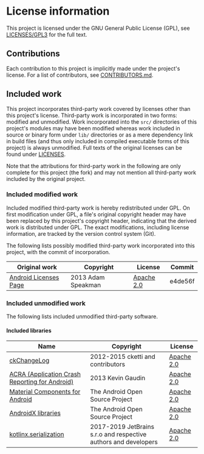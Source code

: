 # License information #

This project is licensed under the GNU General Public License (GPL), see [LICENSES/GPL3](LICENSES/GPL3) for the full text.


## Contributions ##

Each contribution to this project is implicitly made under the project's license. For a list of contributors, see [CONTRIBUTORS.md](CONTRIBUTORS.md).


## Included work ##

This project incorporates third-party work covered by licenses other than this project's license. Third-party work is incorporated in two forms: modified and unmodified. Work incorporated into the `src/` directories of this project's modules may have been modified whereas work included in source or binary form under `lib/` directories or as a mere dependency link in build files (and thus only included in compiled executable forms of this project) is always unmodified. Full texts of the original licenses can be found under [LICENSES](LICENSES).

Note that the attributions for third-party work in the following are only complete for this project (the fork) and may not mention all third-party work included by the original project.

### Included modified work ###

Included modified third-party work is hereby redistributed under GPL. On first modification under GPL, a file's original copyright header may have been replaced by this project's copyright header, indicating that the derived work is distributed under GPL. The exact modifications, including license information, are tracked by the version control system (Git).

The following lists possibly modified third-party work incorporated into this project, with the commit of incorporation.

| Original work                                                          | Copyright                                                                   | License                                                     | Commit  |
|------------------------------------------------------------------------|-----------------------------------------------------------------------------|-------------------------------------------------------------|---------|
| [Android Licenses Page](https://github.com/adamsp/AndroidLicensesPage) | 2013 Adam Speakman                                                          | [Apache 2.0](LICENSES/APACHE-2.0)                           | e4de56f |

### Included unmodified work ###

The following lists included unmodified third-party software.

#### Included libraries ####

| Name                                                                                                  | Copyright                                                       | License                           |
|-------------------------------------------------------------------------------------------------------|-----------------------------------------------------------------|-----------------------------------|
| [ckChangeLog](https://github.com/cketti/ckChangeLog)                                                  | 2012-2015 cketti and contributors                               | [Apache 2.0](LICENSES/APACHE-2.0) |
| [ACRA (Application Crash Reporting for Android)](https://github.com/ACRA/acra)                        | 2013 Kevin Gaudin                                               | [Apache 2.0](LICENSES/APACHE-2.0) |
| [Material Components for Android](https://github.com/material-components/material-components-android) | The Android Open Source Project                                 | [Apache 2.0](LICENSES/APACHE-2.0) |
| [AndroidX libraries](https://android.googlesource.com/platform/frameworks/support.git)                | The Android Open Source Project                                 | [Apache 2.0](LICENSES/APACHE-2.0) |
| [kotlinx.serialization](https://github.com/Kotlin/kotlinx.serialization)                              | 2017-2019 JetBrains s.r.o and respective authors and developers | [Apache 2.0](LICENSES/APACHE-2.0) |
